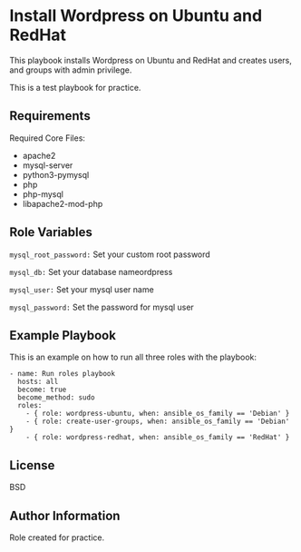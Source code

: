 Install Wordpress on Ubuntu and RedHat
=========

This playbook installs Wordpress on Ubuntu and RedHat and creates users, and groups with admin privilege.

This is a test playbook for practice.

Requirements
------------

Required Core Files:
  - apache2
  - mysql-server 
  - python3-pymysql
  - php
  - php-mysql
  - libapache2-mod-php 

Role Variables
--------------

`mysql_root_password:` Set your custom root password

`mysql_db:` Set your database nameordpress

`mysql_user:` Set your mysql user name

`mysql_password:` Set the password for mysql user


Example Playbook
----------------

This is an example on how to run all three roles with the playbook:

    
    - name: Run roles playbook
      hosts: all
      become: true
      become_method: sudo
      roles:
        - { role: wordpress-ubuntu, when: ansible_os_family == 'Debian' }
        - { role: create-user-groups, when: ansible_os_family == 'Debian' }
        - { role: wordpress-redhat, when: ansible_os_family == 'RedHat' }
        

License
-------

BSD

Author Information
------------------

Role created for practice.
